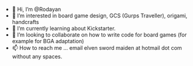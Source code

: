 - 👋 Hi, I’m @Rodayan
- 👀 I’m interested in board game design, GCS (Gurps Traveller), origami, handcrafts
- 🌱 I’m currently learning about Kickstarter.
- 💞️ I’m looking to collaborate on how to write code for board games (for example for BGA adaptation)
- 📫 How to reach me ... email elven sword maiden at hotmail dot com without any spaces.

<!---
Rodayan/Rodayan is a ✨ special ✨ repository because its `README.md` (this file) appears on your GitHub profile.
You can click the Preview link to take a look at your changes.
--->
